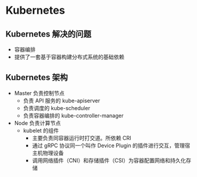 # Kubernetes

## Kubernetes 解决的问题

- 容器编排
- 提供了一套基于容器构建分布式系统的基础依赖

## Kubernetes 架构

- Master 负责控制节点
  - 负责 API 服务的 kube-apiserver
  - 负责调度的 kube-scheduler
  - 负责容器编排的 kube-controller-manager
- Node 负责计算节点
  - kubelet 的组件
    - 主要负责同容器运行时打交道。所依赖 CRI
    - 通过 gRPC 协议同一个叫作 Device Plugin 的插件进行交互，管理宿主机物理设备
    - 调用网络插件（CNI）和存储插件（CSI）为容器配置网络和持久化存储
